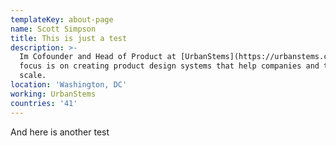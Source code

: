 ```yaml
---
templateKey: about-page
name: Scott Simpson
title: This is just a test
description: >-
  Im Cofounder and Head of Product at [UrbanStems](https://urbanstems.com). My
  focus is on creating product design systems that help companies and teams
  scale.
location: 'Washington, DC'
working: UrbanStems
countries: '41'
---
```

And here is another test
